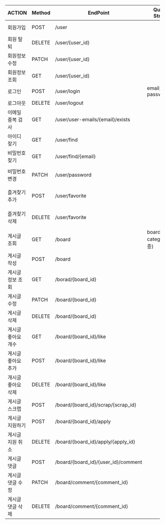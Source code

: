 | ACTION | Method | EndPoint | Query String | Request Body |
| --- | --- | --- | --- | --- |
| 회원가입 | POST | /user |  | email, password, phone, name |
| 회원 탈퇴 | DELETE | /user/{user_id} |  | password |
| 회원정보수정 | PATCH | /user/{user_id} |  |  |
| 회원정보 조회 | GET | /user/{user_id} |  |  |
| 로그인 | POST | /user/login | email, password |  |
| 로그아웃 | DELETE | /user/logout |  |  |
| 이메일 중복 검사 | GET | /user/user-emails/{email}/exists |  |  |
| 아이디 찾기 | GET | /user/find |  |  |
| 비밀번호 찾기 | GET | /user/find/{email} |  |  |
| 비밀번호 변경 | PATCH | /user/password |  | email, beforePassword, afterPassword |
| 즐겨찾기 추가 | POST | /user/favorite |  | user1_id, user2_id(user1 은 누른사람) |
| 즐겨찾기 삭제 | DELETE | /user/favorite |  | user1_id, user2_id(user1 은 누른사람) |
| 게시글 조회 | GET | /board | board_type, category(업종) |  |
| 게시글 작성 | POST | /board |  | 상세 내용들 |
| 게시글 정보 조회 | GET | /borad/{board_id} |  |  |
| 게시글 수정 | PATCH | /board/{board_id} |  | 수정 내용들 |
| 게시글 삭제 | DELETE | /board/{board_id} |  |  |
| 게시글 좋아요 개수  | GET | /board/{board_id}/like |  |  |
| 게시글 좋아요 추가 | POST | /board/{board_id}/like |  | user_id |
| 개시글 좋아요 삭제 | DELETE | /board/{board_id}/like |  | user_id |
| 게시글 스크랩 | POST | /board/{board_id}/scrap/{scrap_id} |   |  |
| 게시글 지원하기 | POST | /board/{board_id}/apply |  | user_id |
| 게시글 지원 취소 | DELETE | /board/{board_id}/apply/{apply_id} |  |  |
| 게시글 댓글 | POST | /board/{board_id}/{user_id}/comment |  | content |
| 게시글 댓글 수정 | PATCH | /board/comment/{comment_id} |  | content |
| 게시글 댓글 삭제 | DELETE | /board/comment/{comment_id} |  |  |